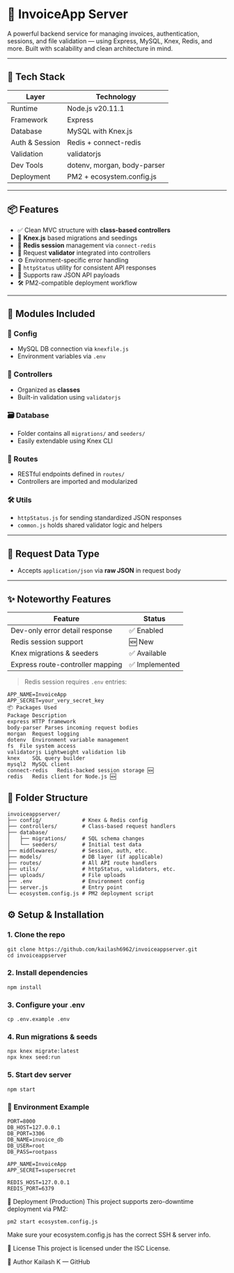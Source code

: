 # 🧾 InvoiceApp Server

A powerful backend service for managing invoices, authentication, sessions, and file validation — using Express, MySQL, Knex, Redis, and more. Built with scalability and clean architecture in mind.

---

## 🚀 Tech Stack

| Layer        | Technology                       |
|--------------|----------------------------------|
| Runtime      | Node.js v20.11.1                 |
| Framework    | Express                          |
| Database     | MySQL with Knex.js               |
| Auth & Session| Redis + connect-redis           |
| Validation   | validatorjs                      |
| Dev Tools    | dotenv, morgan, body-parser      |
| Deployment   | PM2 + ecosystem.config.js        |

---

## 📦 Features

- ✅ Clean MVC structure with **class-based controllers**
- 📁 **Knex.js** based migrations and seedings
- 🔐 **Redis session** management via `connect-redis`  
- 🧪 Request **validator** integrated into controllers
- ⚙️ Environment-specific error handling
- 🚦 `httpStatus` utility for consistent API responses
- 🧾 Supports raw JSON API payloads
- 🛠️ PM2-compatible deployment workflow

---

## 🧩 Modules Included

### 🔧 Config

- MySQL DB connection via `knexfile.js`
- Environment variables via `.env`

### 🧠 Controllers

- Organized as **classes**
- Built-in validation using `validatorjs`

### 🗃️ Database

- Folder contains all `migrations/` and `seeders/`
- Easily extendable using Knex CLI

### 🔀 Routes

- RESTful endpoints defined in `routes/`
- Controllers are imported and modularized

### 🛠️ Utils

- `httpStatus.js` for sending standardized JSON responses
- `common.js` holds shared validator logic and helpers

---

## 📡 Request Data Type

- Accepts `application/json` via **raw JSON** in request body

---

## ✨ Noteworthy Features

| Feature                          | Status         |
|----------------------------------|----------------|
| Dev-only error detail response   | ✅ Enabled      |
| Redis session support            | 🆕 New          |
| Knex migrations & seeders        | ✅ Available    |
| Express route-controller mapping | ✅ Implemented  |

> Redis session requires `.env` entries:  
```env
APP_NAME=InvoiceApp
APP_SECRET=your_very_secret_key
📦 Packages Used
Package	Description
express	HTTP framework
body-parser	Parses incoming request bodies
morgan	Request logging
dotenv	Environment variable management
fs	File system access
validatorjs	Lightweight validation lib
knex	SQL query builder
mysql2	MySQL client
connect-redis	Redis-backed session storage 🆕
redis	Redis client for Node.js 🆕
```

## 📁 Folder Structure
```
invoiceappserver/
├── config/             # Knex & Redis config
├── controllers/        # Class-based request handlers
├── database/
│   ├── migrations/     # SQL schema changes
│   └── seeders/        # Initial test data
├── middlewares/        # Session, auth, etc.
├── models/             # DB layer (if applicable)
├── routes/             # All API route handlers
├── utils/              # httpStatus, validators, etc.
├── uploads/            # File uploads
├── .env                # Environment config
├── server.js           # Entry point
└── ecosystem.config.js # PM2 deployment script
```
## ⚙️ Setup & Installation

### 1. Clone the repo
```
git clone https://github.com/kailash6962/invoiceappserver.git
cd invoiceappserver
```
### 2. Install dependencies
```
npm install
```
### 3. Configure your .env
```
cp .env.example .env
```
### 4. Run migrations & seeds
```
npx knex migrate:latest
npx knex seed:run
```
### 5. Start dev server
```
npm start
```
### 🧪 Environment Example
```
PORT=8000
DB_HOST=127.0.0.1
DB_PORT=3306
DB_NAME=invoice_db
DB_USER=root
DB_PASS=rootpass

APP_NAME=InvoiceApp
APP_SECRET=supersecret

REDIS_HOST=127.0.0.1
REDIS_PORT=6379
```

🚀 Deployment (Production)
This project supports zero-downtime deployment via PM2:
```
pm2 start ecosystem.config.js
```
Make sure your ecosystem.config.js has the correct SSH & server info.

📄 License
This project is licensed under the ISC License.

🙌 Author
Kailash K — GitHub

